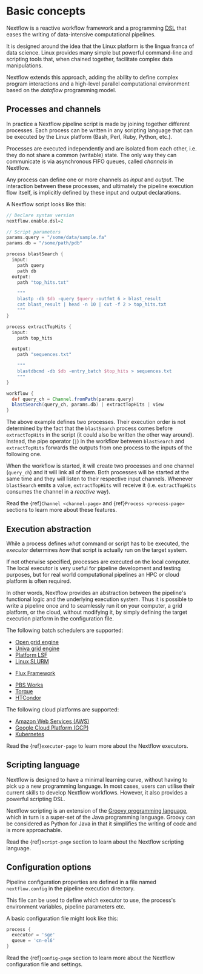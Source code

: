# Basic concepts

Nextflow is a reactive workflow framework and a programming [DSL](http://en.wikipedia.org/wiki/Domain-specific_language)
that eases the writing of data-intensive computational pipelines.

It is designed around the idea that the Linux platform is the lingua franca of data science. Linux provides many
simple but powerful command-line and scripting tools that, when chained together, facilitate complex
data manipulations.

Nextflow extends this approach, adding the ability to define complex program interactions and a high-level
parallel computational environment based on the *dataflow* programming model.

## Processes and channels

In practice a Nextflow pipeline script is made by joining together different processes.
Each process can be written in any scripting language that can be executed by the Linux platform (Bash, Perl, Ruby, Python, etc.).

Processes are executed independently and are isolated from each other, i.e. they do not share a common (writable) state.
The only way they can communicate is via asynchronous FIFO queues, called *channels* in Nextflow.

Any process can define one or more channels as *input* and *output*. The interaction between these processes,
and ultimately the pipeline execution flow itself, is implicitly defined by these input and output declarations.

A Nextflow script looks like this:

```groovy
// Declare syntax version
nextflow.enable.dsl=2

// Script parameters
params.query = "/some/data/sample.fa"
params.db = "/some/path/pdb"

process blastSearch {
  input:
    path query
    path db
  output:
    path "top_hits.txt"

    """
    blastp -db $db -query $query -outfmt 6 > blast_result
    cat blast_result | head -n 10 | cut -f 2 > top_hits.txt
    """
}

process extractTopHits {
  input:
    path top_hits

  output:
    path "sequences.txt"

    """
    blastdbcmd -db $db -entry_batch $top_hits > sequences.txt
    """
}

workflow {
  def query_ch = Channel.fromPath(params.query)
  blastSearch(query_ch, params.db) | extractTopHits | view
}
```

The above example defines two processes. Their execution order is not determined by the fact that the `blastSearch`
process comes before `extractTopHits` in the script (it could also be written the other way around). Instead, the
pipe operator (`|`) in the workflow between `blastSearch` and `extractTopHits` forwards the outputs from one
process to the inputs of the following one.

When the workflow is started, it will create two processes and one channel (`query_ch`)
and it will link all of them. Both processes will be started at the same time and they will listen to their
respective input channels. Whenever `blastSearch` emits a value, `extractTopHits`
will receive it (i.e. `extractTopHits` consumes the channel in a *reactive* way).

Read the {ref}`Channel <channel-page>` and {ref}`Process <process-page>` sections to learn more about these features.

## Execution abstraction

While a process defines *what* command or script has to be executed, the *executor* determines *how*
that script is actually run on the target system.

If not otherwise specified, processes are executed on the local computer. The local executor is very useful for pipeline
development and testing purposes, but for real world computational pipelines an HPC or cloud platform is often required.

In other words, Nextflow provides an abstraction between the pipeline's functional logic and the underlying execution system.
Thus it is possible to write a pipeline once and to seamlessly run it on your computer, a grid platform, or the cloud,
without modifying it, by simply defining the target execution platform in the configuration file.

The following batch schedulers are supported:

- [Open grid engine](http://gridscheduler.sourceforge.net/)
- [Univa grid engine](http://www.univa.com/)
- [Platform LSF](http://www.ibm.com/systems/technicalcomputing/platformcomputing/products/lsf/)
- [Linux SLURM](https://computing.llnl.gov/linux/slurm/)
* [Flux Framework](https://flux-framework.org/)
- [PBS Works](http://www.pbsworks.com/gridengine/)
- [Torque](http://www.adaptivecomputing.com/products/open-source/torque/)
- [HTCondor](https://research.cs.wisc.edu/htcondor/)

The following cloud platforms are supported:

- [Amazon Web Services (AWS)](https://aws.amazon.com/)
- [Google Cloud Platform (GCP)](https://cloud.google.com/)
- [Kubernetes](https://kubernetes.io/)

Read the {ref}`executor-page` to learn more about the Nextflow executors.

## Scripting language

Nextflow is designed to have a minimal learning curve, without having to pick up
a new programming language. In most cases, users can utilise their current skills to develop
Nextflow workflows. However, it also provides a powerful scripting DSL.

Nextflow scripting is an extension of the [Groovy programming language](<http://en.wikipedia.org/wiki/Groovy_(programming_language)>),
which in turn is a super-set of the Java programming language. Groovy can be considered as Python for Java
in that it simplifies the writing of code and is more approachable.

Read the {ref}`script-page` section to learn about the Nextflow scripting language.

<!-- TODO Running pipeline -->

<!-- TODO Pipeline parameters -->

## Configuration options

Pipeline configuration properties are defined in a file named `nextflow.config` in the pipeline execution directory.

This file can be used to define which executor to use, the process's environment variables, pipeline parameters etc.

A basic configuration file might look like this:

```groovy
process {
  executor = 'sge'
  queue = 'cn-el6'
}
```

Read the {ref}`config-page` section to learn more about the Nextflow configuration file and settings.
